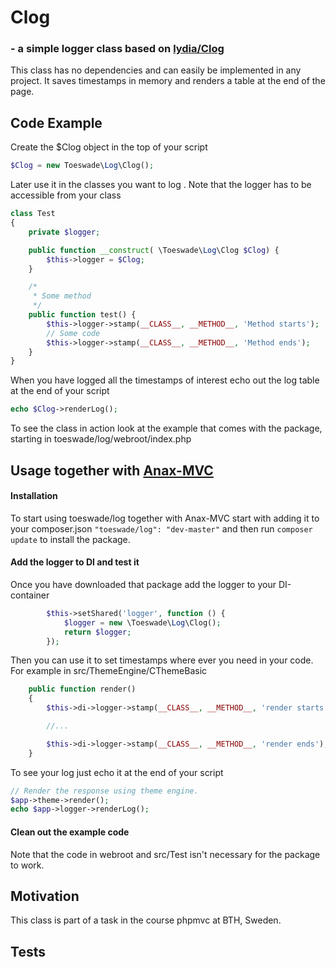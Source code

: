 # Clog 
### - a simple logger class based on [lydia/Clog](https://github.com/mosbth/lydia/blob/master/src/CLog/CLog.php)


This class has no dependencies and can easily be implemented in any project. It saves timestamps in memory and renders a table at the end of the page.

## Code Example

Create the $Clog object in the top of your script

```php
$Clog = new Toeswade\Log\Clog();
```

Later use it in the classes you want to log . Note that the logger has to be accessible from your class

```php
class Test 
{
	private $logger;

	public function __construct( \Toeswade\Log\Clog $Clog) {
		$this->logger = $Clog;
	}

	/*
	 * Some method
	 */
	public function test() {
		$this->logger->stamp(__CLASS__, __METHOD__, 'Method starts');
		// Some code
		$this->logger->stamp(__CLASS__, __METHOD__, 'Method ends');
	}
}
```

When you have logged all the timestamps of interest echo out the log table at the end of your script

```php
echo $Clog->renderLog();
```

To see the class in action look at the example that comes with the package, starting in toeswade/log/webroot/index.php

## Usage together with [Anax-MVC](https://github.com/mosbth/Anax-MVC)

#### Installation
To start using toeswade/log together with Anax-MVC start with adding it to your composer.json `"toeswade/log": "dev-master"` and then run `composer update` to install the package.

#### Add the logger to DI and test it
Once you have downloaded that package add the logger to your DI-container

```php
        $this->setShared('logger', function () {
            $logger = new \Toeswade\Log\Clog();
            return $logger;
        });
```

Then you can use it to set timestamps where ever you need in your code. For example in src/ThemeEngine/CThemeBasic

```php
    public function render()
    {
        $this->di->logger->stamp(__CLASS__, __METHOD__, 'render starts');

        //...

        $this->di->logger->stamp(__CLASS__, __METHOD__, 'render ends');
    }
```

To see your log just echo it at the end of your script 

```php
// Render the response using theme engine.
$app->theme->render();
echo $app->logger->renderLog();
```

#### Clean out the example code
Note that the code in webroot and src/Test isn't necessary for the package to work.


## Motivation

This class is part of a task in the course phpmvc at BTH, Sweden.

## Tests

